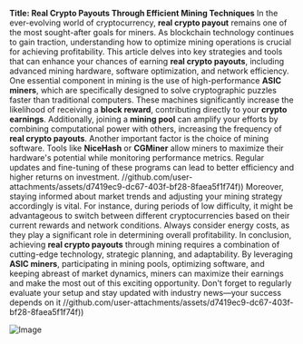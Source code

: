 **Title: Real Crypto Payouts Through Efficient Mining Techniques**
In the ever-evolving world of cryptocurrency, **real crypto payout** remains one of the most sought-after goals for miners. As blockchain technology continues to gain traction, understanding how to optimize mining operations is crucial for achieving profitability. This article delves into key strategies and tools that can enhance your chances of earning **real crypto payouts**, including advanced mining hardware, software optimization, and network efficiency.
One essential component in mining is the use of high-performance **ASIC miners**, which are specifically designed to solve cryptographic puzzles faster than traditional computers. These machines significantly increase the likelihood of receiving a **block reward**, contributing directly to your **crypto earnings**. Additionally, joining a **mining pool** can amplify your efforts by combining computational power with others, increasing the frequency of **real crypto payouts**. 
Another important factor is the choice of mining software. Tools like **NiceHash** or **CGMiner** allow miners to maximize their hardware's potential while monitoring performance metrics. Regular updates and fine-tuning of these programs can lead to better efficiency and higher returns on investment. 
 //github.com/user-attachments/assets/d7419ec9-dc67-403f-bf28-8faea5f1f74f))
Moreover, staying informed about market trends and adjusting your mining strategy accordingly is vital. For instance, during periods of low difficulty, it might be advantageous to switch between different cryptocurrencies based on their current rewards and network conditions. Always consider energy costs, as they play a significant role in determining overall profitability.
In conclusion, achieving **real crypto payouts** through mining requires a combination of cutting-edge technology, strategic planning, and adaptability. By leveraging **ASIC miners**, participating in mining pools, optimizing software, and keeping abreast of market dynamics, miners can maximize their earnings and make the most out of this exciting opportunity. Don't forget to regularly evaluate your setup and stay updated with industry news—your success depends on it 
 //github.com/user-attachments/assets/d7419ec9-dc67-403f-bf28-8faea5f1f74f))

![Image](https://github.com/user-attachments/assets/d7419ec9-dc67-403f-bf28-8faea5f1f74f)
